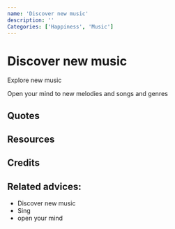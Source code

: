 ```yaml
---
name: 'Discover new music'
description: ''
Categories: ['Happiness', 'Music']
---
```

# Discover new music

Explore new music

Open your mind to new melodies and songs and genres




## Quotes

## Resources

## Credits

## Related advices:

- Discover new music
- Sing
-  open your mind

